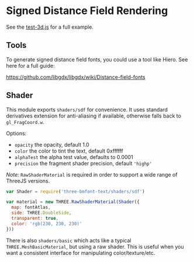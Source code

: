 # Signed Distance Field Rendering

See the [test-3d.js](https://github.com/Jam3/three-bmfont-text/blob/master/test/test-3d.js) for a full example.

## Tools

To generate signed distance field fonts, you could use a tool like Hiero. See here for a full guide:  

https://github.com/libgdx/libgdx/wiki/Distance-field-fonts

## Shader

This module exports `shaders/sdf` for convenience. It uses standard derivatives extension for anti-aliasing if available, otherwise falls back to `gl_FragCoord.w`. 

Options:

- `opacity` the opacity, default 1.0
- `color` the color to tint the text, default 0xffffff
- `alphaTest` the alpha test value, defaults to 0.0001
- `precision` the fragment shader precision, default `'highp'`

*Note:* `RawShaderMaterial` is required in order to support a wide range of ThreeJS versions.

```js
var Shader = require('three-bmfont-text/shaders/sdf')

var material = new THREE.RawShaderMaterial(Shader({
  map: fontAtlas,
  side: THREE.DoubleSide,
  transparent: true,
  color: 'rgb(230, 230, 230)'
}))
```

There is also `shaders/basic` which acts like a typical `THREE.MeshBasicMaterial`, but using a raw shader. This is useful when you want a consistent interface for manipulating color/texture/etc.